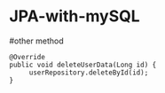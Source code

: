 # JPA-with-mySQL
#other method



    @Override
    public void deleteUserData(Long id) {
         userRepository.deleteById(id);
    }
